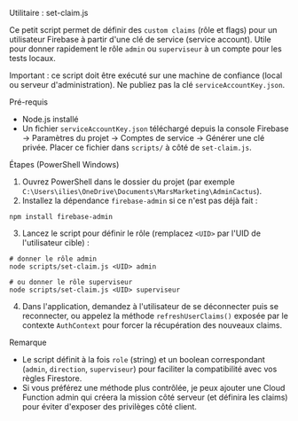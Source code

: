 Utilitaire : set-claim.js

Ce petit script permet de définir des `custom claims` (rôle et flags) pour un utilisateur Firebase à partir d'une clé de service (service account). Utile pour donner rapidement le rôle `admin` ou `superviseur` à un compte pour les tests locaux.

Important : ce script doit être exécuté sur une machine de confiance (local ou serveur d'administration). Ne publiez pas la clé `serviceAccountKey.json`.

Pré-requis
- Node.js installé
- Un fichier `serviceAccountKey.json` téléchargé depuis la console Firebase → Paramètres du projet → Comptes de service → Générer une clé privée. Placer ce fichier dans `scripts/` à côté de `set-claim.js`.

Étapes (PowerShell Windows)

1. Ouvrez PowerShell dans le dossier du projet (par exemple `C:\Users\ilies\OneDrive\Documents\MarsMarketing\AdminCactus`).
2. Installez la dépendance `firebase-admin` si ce n'est pas déjà fait :

```
npm install firebase-admin
```

3. Lancez le script pour définir le rôle (remplacez `<UID>` par l'UID de l'utilisateur cible) :

```
# donner le rôle admin
node scripts/set-claim.js <UID> admin

# ou donner le rôle superviseur
node scripts/set-claim.js <UID> superviseur
```

4. Dans l'application, demandez à l'utilisateur de se déconnecter puis se reconnecter, ou appelez la méthode `refreshUserClaims()` exposée par le contexte `AuthContext` pour forcer la récupération des nouveaux claims.

Remarque
- Le script définit à la fois `role` (string) et un boolean correspondant (`admin`, `direction`, `superviseur`) pour faciliter la compatibilité avec vos règles Firestore.
- Si vous préférez une méthode plus contrôlée, je peux ajouter une Cloud Function admin qui créera la mission côté serveur (et définira les claims) pour éviter d'exposer des privilèges côté client.
